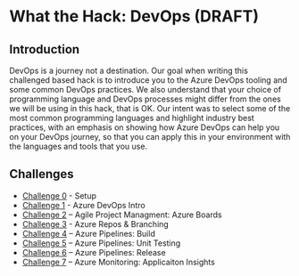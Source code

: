 # What the Hack: DevOps (DRAFT)

## Introduction

DevOps is a journey not a destination. Our goal when writing this challenged based hack is to introduce you to the Azure DevOps tooling and some common DevOps practices. We also understand that your choice of programming language and DevOps processes might differ from the ones we will be using in this hack, that is OK. Our intent was to select some of the most common programming languages and highlight industry best practices, with an emphasis on showing how Azure DevOps can help you on your DevOps journey, so that you can apply this in your environment with the languages and tools that you use.

## Challenges
 - [Challenge 0](./Student/Guides/challenge00.md) - Setup
 - [Challenge 1](./Student/Guides/challenge01.md) - Azure DevOps Intro
 - [Challenge 2](./Student/Guides/challenge02.md) – Agile Project Managment: Azure Boards
 - [Challenge 3](./Student/Guides/challenge03.md) - Azure Repos & Branching
 - [Challenge 4](./Student/Guides/challenge04.md) – Azure Pipelines: Build
 - [Challenge 5](./Student/Guides/challenge05.md) – Azure Pipelines: Unit Testing
 - [Challenge 6](./Student/Guides/challenge06.md) – Azure Pipelines: Release
 - [Challenge 7](./Student/Guides/challenge07.md) – Azure Monitoring: Applicaiton Insights